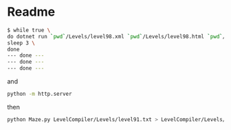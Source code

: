 # Readme

```bash
$ while true \
do dotnet run `pwd`/Levels/level98.xml `pwd`/Levels/level98.html `pwd`/Levels/level98.txt \
sleep 3 \
done
--- done ---
--- done ---
--- done ---
```

and

```bash
python -m http.server
```

then

```bash
python Maze.py LevelCompiler/Levels/level91.txt > LevelCompiler/Levels/level91_solution.txt
```
